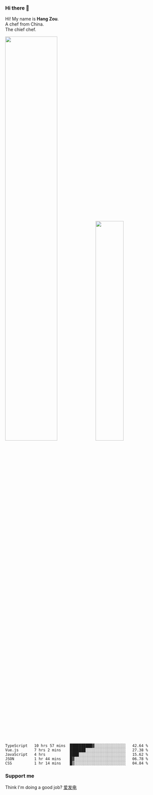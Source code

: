 ### Hi there 👋

Hi! My name is **Hang Zou**.  
A chef from China.  
The chief chef.

<img align="" width="57.5%" src="https://github-readme-stats.vercel.app/api?username=zouhangwithsweet&hide_title=true&hide_border=true&show_icons=true&include_all_commits=true&line_height=21" /><img align="" width="42.4%" src="https://github-readme-stats.vercel.app/api/top-langs/?username=zouhangwithsweet&hide_title=true&hide_border=true&layout=compact" />

<!--START_SECTION:waka-->

```text
TypeScript   10 hrs 57 mins  ██████████▓░░░░░░░░░░░░░░   42.64 %
Vue.js       7 hrs 2 mins    ███████░░░░░░░░░░░░░░░░░░   27.38 %
JavaScript   4 hrs           ████░░░░░░░░░░░░░░░░░░░░░   15.62 %
JSON         1 hr 44 mins    █▓░░░░░░░░░░░░░░░░░░░░░░░   06.78 %
CSS          1 hr 14 mins    █▒░░░░░░░░░░░░░░░░░░░░░░░   04.84 %
```

<!--END_SECTION:waka-->

### Support me

Think I'm doing a good job? [爱发电](https://afdian.net/@zouhangsweet)
